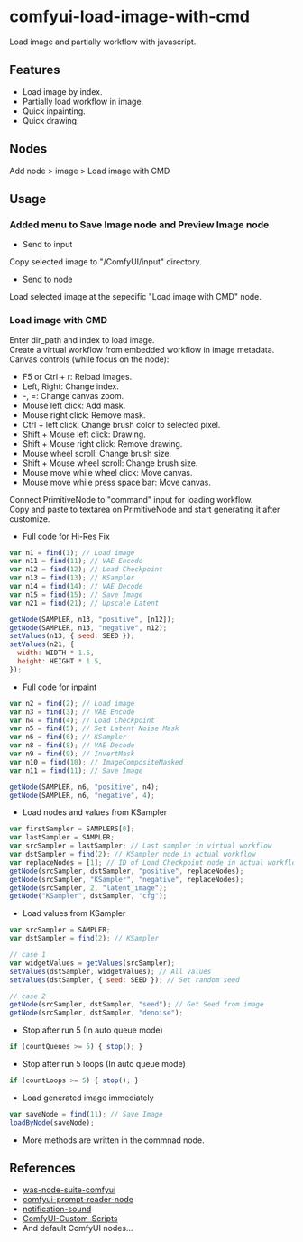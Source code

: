 # comfyui-load-image-with-cmd

Load image and partially workflow with javascript.  

## Features  
- Load image by index.  
- Partially load workflow in image.  
- Quick inpainting.  
- Quick drawing.  

## Nodes  
Add node > image > Load image with CMD

## Usage

### Added menu to Save Image node and Preview Image node  
- Send to input  

Copy selected image to "/ComfyUI/input" directory.  

- Send to node  

Load selected image at the sepecific "Load image with CMD" node.  

### Load image with CMD  
Enter dir_path and index to load image.  
Create a virtual workflow from embedded workflow in image metadata.  
Canvas controls \(while focus on the node\):  
- F5 or Ctrl + r: Reload images.  
- Left, Right: Change index.  
- -, =: Change canvas zoom.  
- Mouse left click: Add mask.  
- Mouse right click: Remove mask.  
- Ctrl + left click: Change brush color to selected pixel.  
- Shift + Mouse left click: Drawing.  
- Shift + Mouse right click: Remove drawing.  
- Mouse wheel scroll: Change brush size.  
- Shift + Mouse wheel scroll: Change brush size.  
- Mouse move while wheel click: Move canvas.  
- Mouse move while press space bar: Move canvas.  
  
Connect PrimitiveNode to "command" input for loading workflow.  
Copy and paste to textarea on PrimitiveNode and start generating it after customize.  

- Full code for Hi-Res Fix
```js
var n1 = find(1); // Load image
var n11 = find(11); // VAE Encode
var n12 = find(12); // Load Checkpoint
var n13 = find(13); // KSampler
var n14 = find(14); // VAE Decode
var n15 = find(15); // Save Image
var n21 = find(21); // Upscale Latent

getNode(SAMPLER, n13, "positive", [n12]);
getNode(SAMPLER, n13, "negative", n12);
setValues(n13, { seed: SEED });
setValues(n21, {
  width: WIDTH * 1.5,
  height: HEIGHT * 1.5,
});
```

- Full code for inpaint
```js
var n2 = find(2); // Load image
var n3 = find(3); // VAE Encode
var n4 = find(4); // Load Checkpoint
var n5 = find(5); // Set Latent Noise Mask
var n6 = find(6); // KSampler
var n8 = find(8); // VAE Decode
var n9 = find(9); // InvertMask
var n10 = find(10); // ImageCompositeMasked
var n11 = find(11); // Save Image

getNode(SAMPLER, n6, "positive", n4);
getNode(SAMPLER, n6, "negative", 4);
```

- Load nodes and values from KSampler  
```js
var firstSampler = SAMPLERS[0];
var lastSampler = SAMPLER;
var srcSampler = lastSampler; // Last sampler in virtual workflow
var dstSampler = find(2); // KSampler node in actual workflow
var replaceNodes = [1]; // ID of Load Checkpoint node in actual workflow
getNode(srcSampler, dstSampler, "positive", replaceNodes);
getNode(srcSampler, "KSampler", "negative", replaceNodes);
getNode(srcSampler, 2, "latent_image");
getNode("KSampler", dstSampler, "cfg");
```

- Load values from KSampler  
```js
var srcSampler = SAMPLER;
var dstSampler = find(2); // KSampler

// case 1
var widgetValues = getValues(srcSampler);
setValues(dstSampler, widgetValues); // All values
setValues(dstSampler, { seed: SEED }); // Set random seed

// case 2
getNode(srcSampler, dstSampler, "seed"); // Get Seed from image
getNode(srcSampler, dstSampler, "denoise");
```

- Stop after run 5 (In auto queue mode)  
```js
if (countQueues >= 5) { stop(); }
```

- Stop after run 5 loops (In auto queue mode)  
```js
if (countLoops >= 5) { stop(); }
```

- Load generated image immediately  
```js
var saveNode = find(11); // Save Image
loadByNode(saveNode);
```

- More methods are written in the commnad node.  

## References

- [was-node-suite-comfyui](https://github.com/WASasquatch/was-node-suite-comfyui)
- [comfyui-prompt-reader-node](https://github.com/receyuki/comfyui-prompt-reader-node)
- [notification-sound](https://pixabay.com/sound-effects/duck-quack-112941/)
- [ComfyUI-Custom-Scripts](https://github.com/pythongosssss/ComfyUI-Custom-Scripts)
- And default ComfyUI nodes...